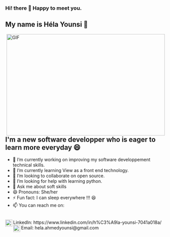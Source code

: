 ### Hi! there 👋 Happy to meet you. 
## My name is Héla Younsi :woman:

 <img align="right" alt="GIF" src="https://vidhi-mody.github.io/img/me.gif" width="500" height="320" />
 
 
 ## I'm a new software developper who is eager to learn more everyday :smile:

- 🔭 I’m currently working on improving my software developpement technical skills.
- 🌱 I’m currently learning View as a front end technology.
- 👯 I’m looking to collaborate on open source.
- 🤔 I’m looking for help with learning python.
- 💬 Ask me about soft skills 
- 😄 Pronouns: She/her
- ⚡ Fun fact: I can sleep everywhere !!! :laughing:
- 📫 You can reach me on:
</br>
<img align="left" alt="holisitc_developer | LinkedIn" width="22px" src="https://cdn.jsdelivr.net/npm/simple-icons@v3/icons/linkedin.svg" /> LinkedIn: https://www.linkedin.com/in/h%C3%A9la-younsi-7041a018a/
</br>
<img align="left" alt="holisitc_developer | Gmail" width="22px" src="https://upload.wikimedia.org/wikipedia/commons/4/45/New_Logo_Gmail.svg" /> Email: hela.ahmedyounsi@gmail.com

